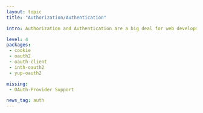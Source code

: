 ```yaml
---
layout: topic
title: "Authorization/Authentication"

intro: Authorization and Authentication are a big deal for web development. Take OAuth, the most widely used protocol of authentication between services on the web. Such an simple idea, but with so many varying implementations (twitter, facebook, whatever...) and tricky parts in the details – it's almost impossible to get right without a library. But authentication doesn't end there, how do people authorize against your server? How do you authenticate? These are crates helping you to address authentication problems.

level: 4
packages:
 - cookie
 - oauth2
 - oauth-client
 - inth-oauth2
 - yup-oauth2

missing:
 - OAuth-Provider Support

news_tag: auth
---
```


